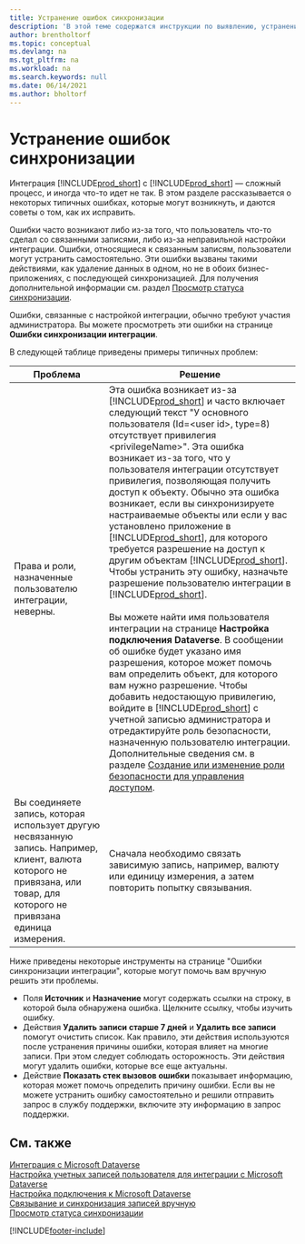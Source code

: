 ```yaml
---
title: Устранение ошибок синхронизации
description: 'В этой теме содержатся инструкции по выявлению, устранению и разрешению ошибок синхронизации.'
author: brentholtorf
ms.topic: conceptual
ms.devlang: na
ms.tgt_pltfrm: na
ms.workload: na
ms.search.keywords: null
ms.date: 06/14/2021
ms.author: bholtorf
---
```

# Устранение ошибок синхронизации


Интеграция [!INCLUDE[prod_short](includes/prod_short.md)] с [!INCLUDE[prod_short](includes/cds_long_md.md)] — сложный процесс, и иногда что-то идет не так. В этом разделе рассказывается о некоторых типичных ошибках, которые могут возникнуть, и даются советы о том, как их исправить.

Ошибки часто возникают либо из-за того, что пользователь что-то сделал со связанными записями, либо из-за неправильной настройки интеграции. Ошибки, относящиеся к связанным записям, пользователи могут устранить самостоятельно. Эти ошибки вызваны такими действиями, как удаление данных в одном, но не в обоих бизнес-приложениях, с последующей синхронизацией. Для получения дополнительной информации см. раздел [Просмотр статуса синхронизации](admin-how-to-view-synchronization-status.md).

Ошибки, связанные с настройкой интеграции, обычно требуют участия администратора. Вы можете просмотреть эти ошибки на странице **Ошибки синхронизации интеграции**. 

В следующей таблице приведены примеры типичных проблем:  

|Проблема  |Решение  |
|---------|---------|
|Права и роли, назначенные пользователю интеграции, неверны. | Эта ошибка возникает из-за [!INCLUDE[prod_short](includes/cds_long_md.md)] и часто включает следующий текст "У основного пользователя (Id=\<user id>, type=8) отсутствует привилегия \<privilegeName>". Эта ошибка возникает из-за того, что у пользователя интеграции отсутствует привилегия, позволяющая получить доступ к объекту. Обычно эта ошибка возникает, если вы синхронизируете настраиваемые объекты или если у вас установлено приложение в [!INCLUDE[prod_short](includes/cds_long_md.md)], для которого требуется разрешение на доступ к другим объектам [!INCLUDE[prod_short](includes/cds_long_md.md)]. Чтобы устранить эту ошибку, назначьте разрешение пользователю интеграции в [!INCLUDE[prod_short](includes/cds_long_md.md)].<br><br> Вы можете найти имя пользователя интеграции на странице **Настройка подключения Dataverse**. В сообщении об ошибке будет указано имя разрешения, которое может помочь вам определить объект, для которого вам нужно разрешение. Чтобы добавить недостающую привилегию, войдите в [!INCLUDE[prod_short](includes/cds_long_md.md)] с учетной записью администратора и отредактируйте роль безопасности, назначенную пользователю интеграции. Дополнительные сведения см. в разделе [Создание или изменение роли безопасности для управления доступом](/power-platform/admin/create-edit-security-role). |
|Вы соединяете запись, которая использует другую несвязанную запись. Например, клиент, валюта которого не привязана, или товар, для которого не привязана единица измерения. | Сначала необходимо связать зависимую запись, например, валюту или единицу измерения, а затем повторить попытку связывания. |

Ниже приведены некоторые инструменты на странице "Ошибки синхронизации интеграции", которые могут помочь вам вручную решить эти проблемы.  

* Поля **Источник** и **Назначение** могут содержать ссылки на строку, в которой была обнаружена ошибка. Щелкните ссылку, чтобы изучить ошибку.  
* Действия **Удалить записи старше 7 дней** и **Удалить все записи** помогут очистить список. Как правило, эти действия используются после устранения причины ошибки, которая влияет на многие записи. При этом следует соблюдать осторожность. Эти действия могут удалить ошибки, которые все еще актуальны.
* Действие **Показать стек вызовов ошибки** показывает информацию, которая может помочь определить причину ошибки. Если вы не можете устранить ошибку самостоятельно и решили отправить запрос в службу поддержки, включите эту информацию в запрос поддержки.

## См. также
[Интеграция с Microsoft Dataverse](admin-prepare-dynamics-365-for-sales-for-integration.md)  
[Настройка учетных записей пользователя для интеграции с Microsoft Dataverse](admin-setting-up-integration-with-dynamics-sales.md)  
[Настройка подключения к Microsoft Dataverse](admin-how-to-set-up-a-dynamics-crm-connection.md)  
[Связывание и синхронизация записей вручную](admin-how-to-couple-and-synchronize-records-manually.md)  
[Просмотр статуса синхронизации](admin-how-to-view-synchronization-status.md)  


[!INCLUDE[footer-include](includes/footer-banner.md)]
